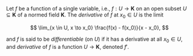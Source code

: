 Let $f$ be a function of a single variable, i.e., $f: U \to \mathbf{K}$ on an open subset $U \subseteq \mathbf{K}$ of a normed field $\mathbf{K}$. The *derivative* of $f$ at $x_0 \in U$ is the limit

$$
\lim_{x \in U, x \to x_0} \frac{f(x) - f(x_0)}{x - x_0},
$$

and $f$ is said to be *differentiable* (on $U$) if it has a derivative at all $x_0 \in U$, and *derivative* of $f$ is a function $U \to \mathbf{K}$, denoted $f'$.

